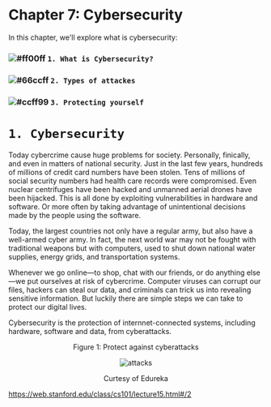 # Chapter 7: Cybersecurity

In this chapter, we'll explore what is cybersecurity:

### ![#ff00ff](https://placehold.it/15/ff00ff/000000?text=+) `1. What is Cybersecurity? `
### ![#66ccff](https://placehold.it/15/66ccff/000000?text=+) `2. Types of attackes`
### ![#ccff99](https://placehold.it/15/ccff99/000000?text=+) `3. Protecting yourself`

# `1. Cybersecurity`

Today cybercrime cause huge problems for society. Personally, finically, and even in matters of national security. Just in the
last few years, hundreds of millions of credit card numbers have been stolen. Tens of millions of social security numbers had
health care records were compromised. Even nuclear centrifuges have been hacked and unmanned aerial drones have been hijacked.
This is all done by exploiting vulnerabilities in hardware and software. Or more often by taking advantage of unintentional
decisions made by the people using the software. 

Today, the largest countries not only have a regular army, but also have a well-armed cyber army. In fact, the next world war
may not be fought with traditional weapons but with computers, used to shut down national water supplies, energy grids, and
transportation systems. 

Whenever we go online—to shop, chat with our friends, or do anything else—we put ourselves at risk of cybercrime. Computer
viruses can corrupt our files, hackers can steal our data, and criminals can trick us into revealing sensitive information.
But luckily there are simple steps we can take to protect our digital lives.

Cybersecurity is the protection of internnet-connected systems, including hardware, software and data, from cyberattacks.


<p align="center">
   Figure 1: Protect against cyberattacks
</p>

<p align="center">
  <img src="https://github.com/XinYangSAU/CSCI1101-Intro-to-Computing/blob/master/Images/cs.png" alt="attacks"/>
</p>

<p align="center">
   Curtesy of Edureka
</p>


https://web.stanford.edu/class/cs101/lecture15.html#/2
